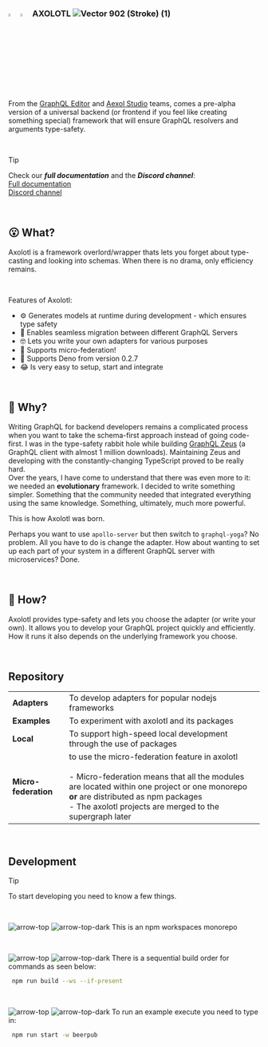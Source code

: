### <img src="https://github.com/user-attachments/assets/e107be1e-1589-4a4e-88d3-11373a277867#gh-dark-mode-only" width=4%> <img src="https://github.com/user-attachments/assets/5dc740b2-ac6d-4011-83dc-51cf1de1029a#gh-light-mode-only" width=4%> AXOLOTL ![Vector 902 (Stroke) (1)](https://github.com/user-attachments/assets/18e2f31f-a70f-4c3e-b284-3b66c989a15f)


From the [GraphQL Editor](https://graphqleditor.com/) and [Aexol Studio](http://aexol.com/) teams, comes a pre-alpha version of a universal backend (or frontend if you feel like creating something special) framework that will ensure GraphQL resolvers and arguments type-safety. 

<!-- COLORED AXOLOTL ICON LIBRARY:
![axolotl-white] (https://github.com/user-attachments/assets/ac427bf6-6c02-48d1-bcd2-1e709eeb01d3)
![axolotl-dark-grey] (https://github.com/user-attachments/assets/5dc740b2-ac6d-4011-83dc-51cf1de1029a)
![axolotl-magenta](https://github.com/user-attachments/assets/5cc97a2f-77d8-4db3-98a7-824791fe656d)
![axolotl-lime-green](https://github.com/user-attachments/assets/f96b4aa4-0df6-4fdd-a81c-53dc96983037)
![axolotl-lime](https://github.com/user-attachments/assets/8b4b5523-470e-4988-a5c8-864d593767ba)
![axolotl-lime-2](https://github.com/user-attachments/assets/acfeebad-5c98-41b7-b286-a446dc7332f8)
![axolotl-github-green](https://github.com/user-attachments/assets/e107be1e-1589-4a4e-88d3-11373a277867)
-->

<br />

> [!TIP]
> Check our ***full documentation*** and the ***Discord channel***:\
> [Full documentation](https://axolotl-docs.vercel.app)\
> [Discord channel](https://discord.gg/f8SfgGBHRz)

<br />

## 😮 What?

Axolotl is a framework overlord/wrapper thats lets you forget about type-casting and looking into schemas. When there is no drama, only efficiency remains. 

<br />


Features of Axolotl:
- ⚙️ Generates models at runtime during development - which ensures type safety
- 🏃 Enables seamless migration between different GraphQL Servers
- 🤓 Lets you write your own adapters for various purposes
- 🐙 Supports micro-federation!
- 🦕 Supports Deno from version 0.2.7
- 😂 Is very easy to setup, start and integrate


<br />


## 🤔 Why? 

Writing GraphQL for backend developers remains a complicated process when you want to take the schema-first approach instead of going code-first. I was in the type-safety rabbit hole while building [GraphQL Zeus](https://github.com/graphql-editor/graphql-zeus) (a GraphQL client with almost 1 million downloads). Maintaining Zeus and developing with the constantly-changing TypeScript proved to be really hard. \
Over the years, I have come to understand that there was even more to it: we needed an **evolutionary** framework. I decided to write something simpler. Something that the community needed that integrated everything using the same knowledge. Something, ultimately, much more powerful.

This is how Axolotl was born.

Perhaps you want to use `apollo-server` but then switch to `graphql-yoga`? No problem. All you have to do is change the adapter. 
How about wanting to set up each part of your system in a different GraphQL server with microservices? Done.

<br />

## 🫠 How?

Axolotl provides type-safety and lets you choose the adapter (or write your own). It allows you to develop your GraphQL project quickly and efficiently. How it runs it also depends on the underlying framework you choose. 

<br />

## Repository


|         |            |
| ------------- |-------------| 
| **Adapters**      | To develop adapters for popular nodejs frameworks | 
| **Examples**      | To experiment with axolotl and its packages      |
| **Local** |   To support high-speed local development through the use of packages |
| **Micro-federation** | to use the micro-federation feature in axolotl <br /> <br /> - Micro-federation means that all the modules are located within one project or one monorepo **or** are distributed as npm packages <br /> - The axolotl projects are merged to the supergraph later|

<br />

## Development

>[!TIP]
>To start developing you need to know a few things.

<br />

![arrow-top](https://github.com/user-attachments/assets/3632196c-f2f8-46a2-9d3d-4a8071ca1908#gh-dark-mode-only) ![arrow-top-dark](https://github.com/user-attachments/assets/496077a7-85a9-44dc-8770-5a248d63886d#gh-light-mode-only)
This is an npm workspaces monorepo

<br />

![arrow-top](https://github.com/user-attachments/assets/3632196c-f2f8-46a2-9d3d-4a8071ca1908#gh-dark-mode-only) ![arrow-top-dark](https://github.com/user-attachments/assets/496077a7-85a9-44dc-8770-5a248d63886d#gh-light-mode-only)
There is a sequential build order for commands as seen below:
```sh
 npm run build --ws --if-present
```

<br />

![arrow-top](https://github.com/user-attachments/assets/3632196c-f2f8-46a2-9d3d-4a8071ca1908#gh-dark-mode-only) ![arrow-top-dark](https://github.com/user-attachments/assets/496077a7-85a9-44dc-8770-5a248d63886d#gh-light-mode-only)
To run an example execute you need to type in:
```sh
 npm run start -w beerpub
```
